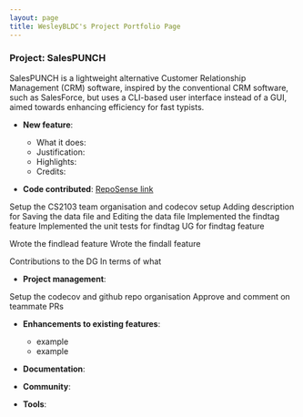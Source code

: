 ```yaml
---
layout: page
title: WesleyBLDC's Project Portfolio Page
---
```


### Project: SalesPUNCH

SalesPUNCH is a lightweight alternative Customer Relationship Management (CRM)
software, inspired by the conventional CRM software, such as SalesForce, but uses
a CLI-based user interface instead of a GUI, aimed towards enhancing efficiency
for fast typists.

* **New feature**:
  * What it does:
  * Justification:
  * Highlights:
  * Credits:

* **Code contributed**: [RepoSense link]()

Setup the CS2103 team organisation and codecov setup
Adding description for Saving the data file and Editing the data file
Implemented the findtag feature
Implemented the unit tests for findtag
UG for findtag feature

Wrote the findlead feature
Wrote the findall feature

Contributions to the DG
  In terms of what

* **Project management**:

Setup the codecov and github repo organisation
Approve and comment on teammate PRs

* **Enhancements to existing features**:
  * example
  * example


* **Documentation**:

* **Community**:

* **Tools**:
